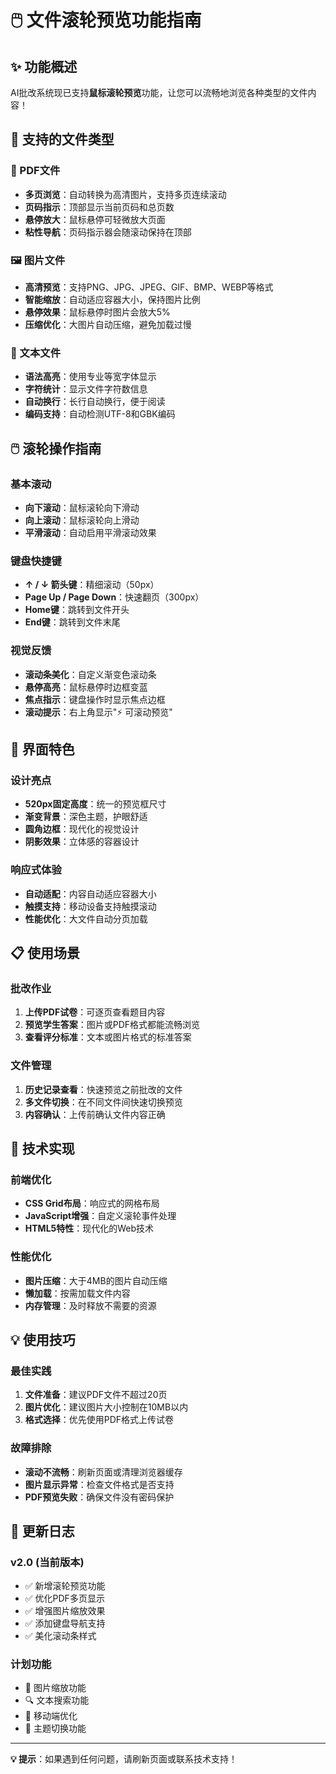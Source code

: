 # 🖱️ 文件滚轮预览功能指南

## ✨ 功能概述

AI批改系统现已支持**鼠标滚轮预览**功能，让您可以流畅地浏览各种类型的文件内容！

## 🎯 支持的文件类型

### 📄 PDF文件
- **多页浏览**：自动转换为高清图片，支持多页连续滚动
- **页码指示**：顶部显示当前页码和总页数
- **悬停放大**：鼠标悬停可轻微放大页面
- **粘性导航**：页码指示器会随滚动保持在顶部

### 🖼️ 图片文件
- **高清预览**：支持PNG、JPG、JPEG、GIF、BMP、WEBP等格式
- **智能缩放**：自动适应容器大小，保持图片比例
- **悬停效果**：鼠标悬停时图片会放大5%
- **压缩优化**：大图片自动压缩，避免加载过慢

### 📝 文本文件
- **语法高亮**：使用专业等宽字体显示
- **字符统计**：显示文件字符数信息
- **自动换行**：长行自动换行，便于阅读
- **编码支持**：自动检测UTF-8和GBK编码

## 🖱️ 滚轮操作指南

### 基本滚动
- **向下滚动**：鼠标滚轮向下滑动
- **向上滚动**：鼠标滚轮向上滑动
- **平滑滚动**：自动启用平滑滚动效果

### 键盘快捷键
- **↑ / ↓ 箭头键**：精细滚动（50px）
- **Page Up / Page Down**：快速翻页（300px）
- **Home键**：跳转到文件开头
- **End键**：跳转到文件末尾

### 视觉反馈
- **滚动条美化**：自定义渐变色滚动条
- **悬停高亮**：鼠标悬停时边框变蓝
- **焦点指示**：键盘操作时显示焦点边框
- **滚动提示**：右上角显示"⚡ 可滚动预览"

## 🎨 界面特色

### 设计亮点
- **520px固定高度**：统一的预览框尺寸
- **渐变背景**：深色主题，护眼舒适
- **圆角边框**：现代化的视觉设计
- **阴影效果**：立体感的容器设计

### 响应式体验
- **自动适配**：内容自动适应容器大小
- **触摸支持**：移动设备支持触摸滚动
- **性能优化**：大文件自动分页加载

## 📋 使用场景

### 批改作业
1. **上传PDF试卷**：可逐页查看题目内容
2. **预览学生答案**：图片或PDF格式都能流畅浏览
3. **查看评分标准**：文本或图片格式的标准答案

### 文件管理
1. **历史记录查看**：快速预览之前批改的文件
2. **多文件切换**：在不同文件间快速切换预览
3. **内容确认**：上传前确认文件内容正确

## 🔧 技术实现

### 前端优化
- **CSS Grid布局**：响应式的网格布局
- **JavaScript增强**：自定义滚轮事件处理
- **HTML5特性**：现代化的Web技术

### 性能优化
- **图片压缩**：大于4MB的图片自动压缩
- **懒加载**：按需加载文件内容
- **内存管理**：及时释放不需要的资源

## 💡 使用技巧

### 最佳实践
1. **文件准备**：建议PDF文件不超过20页
2. **图片优化**：建议图片大小控制在10MB以内
3. **格式选择**：优先使用PDF格式上传试卷

### 故障排除
- **滚动不流畅**：刷新页面或清理浏览器缓存
- **图片显示异常**：检查文件格式是否支持
- **PDF预览失败**：确保文件没有密码保护

## 🚀 更新日志

### v2.0 (当前版本)
- ✅ 新增滚轮预览功能
- ✅ 优化PDF多页显示
- ✅ 增强图片缩放效果
- ✅ 添加键盘导航支持
- ✅ 美化滚动条样式

### 计划功能
- 🔄 图片缩放功能
- 🔍 文本搜索功能
- 📱 移动端优化
- 🎨 主题切换功能

---

**💡 提示**：如果遇到任何问题，请刷新页面或联系技术支持！ 